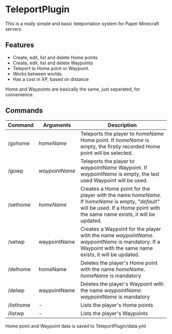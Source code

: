 # TeleportPlugin
This is a really simple and basic teleportation system for Paper Minecraft servers.

## Features
* Create, edit, list and delete Home points
* Create, edit, list and delete Waypoints
* Teleport to Home point or Waypoint.
* Works between worlds.
* Has a cost in XP, based on distance

Home and Waypoints are basically the same, just separated, for convenience.

## Commands
| Command  | Arguments  | Description  |
| ------------ | ------------ | ------------ |
| /gohome  | *homeName*  | Teleports the player to *homeName* Home point. If *homeName* is empty, the firstly recorded Home point will be selected.|
| /gowp  | *waypointName* | Teleports the player to *waypointName* Waypoint. If *waypointName* is empty, the last used Waypoint will be used. |
| /sethome  | *homeName*  | Creates a Home point for the player with the name *homeName*. If *homeName* is empty, *"default"* will be used. If a Home point with the same name exists, it will be updated. |
| /setwp  | waypointName | Creates a Waypoint for the player with the name *waypointName*. *waypointName* is mandatory. If a Waypoint with the same name exists, it will be updated.|
| /delhome  | homeName  | Deletes the player's Home point with the name *homeName*. *homeName* is mandatory  |
| /delwp  | waypointName  | Deletes the player's Waypoint with the name *waypointName*. *waypointName* is mandatory  |
| /listhome  | -  | Lists the player's Home points  |
| /listwp  | -  | Lists the player's Waypoints |

Home point and Waypoint data is saved to TeleportPlugin/data.yml
